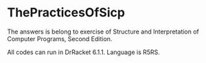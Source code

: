 ThePracticesOfSicp
==================

The answers is belong to exercise of Structure and Interpretation of Computer Programs, Second Edition.

All codes can run in DrRacket 6.1.1. Language is R5RS. 
